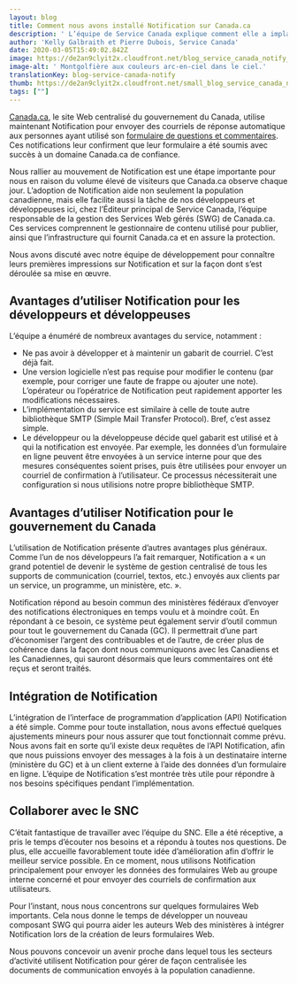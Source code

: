 ```yaml
---
layout: blog
title: Comment nous avons installé Notification sur Canada.ca
description: ' L’équipe de Service Canada explique comment elle a implanté Notification sur Canada.ca pour envoyer des réponses automatiques aux utilisateurs de son formulaire de questions et commentaires.'
author: 'Kelly Galbraith et Pierre Dubois, Service Canada'
date: 2020-03-05T15:49:02.842Z
image: https://de2an9clyit2x.cloudfront.net/blog_service_canada_notify_227a13a007.jpg
image-alt: ' Montgolfière aux couleurs arc-en-ciel dans le ciel.'
translationKey: blog-service-canada-notify
thumb: https://de2an9clyit2x.cloudfront.net/small_blog_service_canada_notify_227a13a007.jpg
tags: [""]
---
```

[Canada.ca](https://www.canada.ca/fr.html), le site Web centralisé du gouvernement du Canada, utilise maintenant Notification pour envoyer des courriels de réponse automatique aux personnes ayant utilisé son [formulaire de questions et commentaires](https://www.canada.ca/fr/contact/questions.html). Ces notifications leur confirment que leur formulaire a été soumis avec succès à un domaine Canada.ca de confiance.

Nous rallier au mouvement de Notification est une étape importante pour nous en raison du volume élevé de visiteurs que Canada.ca observe chaque jour. L’adoption de Notification aide non seulement la population canadienne, mais elle facilite aussi la tâche de nos développeurs et développeuses ici, chez l’Éditeur principal de Service Canada, l’équipe responsable de la gestion des Services Web gérés (SWG) de Canada.ca. Ces services comprennent le gestionnaire de contenu utilisé pour publier, ainsi que l’infrastructure qui fournit Canada.ca et en assure la protection.

Nous avons discuté avec notre équipe de développement pour connaître leurs premières impressions sur Notification et sur la façon dont s’est déroulée sa mise en œuvre.

## Avantages d’utiliser Notification pour les développeurs et développeuses

L’équipe a énuméré de nombreux avantages du service, notamment :

* Ne pas avoir à développer et à maintenir un gabarit de courriel. C’est déjà fait.
* Une version logicielle n’est pas requise pour modifier le contenu (par exemple, pour corriger une faute de frappe ou ajouter une note). L’opérateur ou l’opératrice de Notification peut rapidement apporter les modifications nécessaires.
* L’implémentation du service est similaire à celle de toute autre bibliothèque SMTP (Simple Mail Transfer Protocol). Bref, c’est assez simple.
* Le développeur ou la développeuse décide quel gabarit est utilisé et à qui la notification est envoyée. Par exemple, les données d’un formulaire en ligne peuvent être envoyées à un service interne pour que des mesures conséquentes soient prises, puis être utilisées pour envoyer un courriel de confirmation à l’utilisateur. Ce processus nécessiterait une configuration si nous utilisions notre propre bibliothèque SMTP.

## Avantages d’utiliser Notification pour le gouvernement du Canada

L’utilisation de Notification présente d’autres avantages plus généraux. Comme l’un de nos développeurs l’a fait remarquer, Notification a « un grand potentiel de devenir le système de gestion centralisé de tous les supports de communication (courriel, textos, etc.) envoyés aux clients par un service, un programme, un ministère, etc. ».

Notification répond au besoin commun des ministères fédéraux d’envoyer des notifications électroniques en temps voulu et à moindre coût. En répondant à ce besoin, ce système peut également servir d’outil commun pour tout le gouvernement du Canada (GC). Il permettrait d’une part d’économiser l’argent des contribuables et de l’autre, de créer plus de cohérence dans la façon dont nous communiquons avec les Canadiens et les Canadiennes, qui sauront désormais que leurs commentaires ont été reçus et seront traités.

## Intégration de Notification

L’intégration de l’interface de programmation d’application (API) Notification a été simple. Comme pour toute installation, nous avons effectué quelques ajustements mineurs pour nous assurer que tout fonctionnait comme prévu. Nous avons fait en sorte qu’il existe deux requêtes de l’API Notification, afin que nous puissions envoyer des messages à la fois à un destinataire interne (ministère du GC) et à un client externe à l’aide des données d’un formulaire en ligne. L’équipe de Notification s’est montrée très utile pour répondre à nos besoins spécifiques pendant l’implémentation.

## Collaborer avec le SNC

C’était fantastique de travailler avec l’équipe du SNC. Elle a été réceptive, a pris le temps d’écouter nos besoins et a répondu à toutes nos questions. De plus, elle accueille favorablement toute idée d’amélioration afin d’offrir le meilleur service possible. En ce moment, nous utilisons Notification principalement pour envoyer les données des formulaires Web au groupe interne concerné et pour envoyer des courriels de confirmation aux utilisateurs.

Pour l’instant, nous nous concentrons sur quelques formulaires Web importants. Cela nous donne le temps de développer un nouveau composant SWG qui pourra aider les auteurs Web des ministères à intégrer Notification lors de la création de leurs formulaires Web.

Nous pouvons concevoir un avenir proche dans lequel tous les secteurs d’activité utilisent Notification pour gérer de façon centralisée les documents de communication envoyés à la population canadienne.


